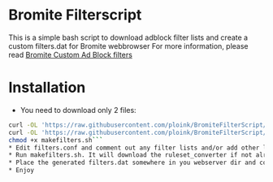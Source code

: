 # Bromite Filterscript

This is a simple bash script to download adblock filter lists and create a custom filters.dat for Bromite webbrowser
For more information, please read [Bromite Custom Ad Block filters](https://www.bromite.org/custom-filters)

# Installation
* You need to download only 2 files:
```bash
curl -OL 'https://raw.githubusercontent.com/ploink/BromiteFilterScript/master/makefilters.sh'
curl -OL 'https://raw.githubusercontent.com/ploink/BromiteFilterScript/master/filters.conf'
chmod +x makefilters.sh```
* Edit filters.conf and comment out any filter lists and/or add other lists as desired.
* Run makefilters.sh. It will download the ruleset_converter if not already present.
* Place the generated filters.dat somewhere in you webserver dir and configure Bromite to download it.
* Enjoy
